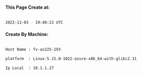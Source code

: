 
   
#### This Page Create at:

```bash

2022-11-03 - 19:40:13 UTC

```

#### Create By Machine:

```bash

Host Name : fv-az225-193

platform  : Linux-5.15.0-1022-azure-x86_64-with-glibc2.31

Ip Local  : 10.1.1.27

```

